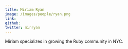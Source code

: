 ```yaml
---
title: Miriam Ryan
image: /images/people/ryan.png
link:
github:
twitter: mirryan
---
```


Miriam specializes in growing the Ruby community in NYC.
